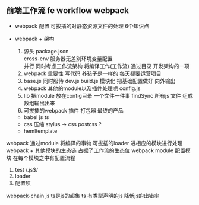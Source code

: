 ## 前端工作流   fe workflow   webpack

- webpack 配置  可拔插的对静态资源文件的处理
  6个知识点

- webpack  + 架构
  1. 源头 package.json   
    cross-env  服务器无差别环境变量配置  
    并行 同时考虑工作流架构
    将编译工作(工作流) 通过目录 开发架构的一项
  2. webpack 重要性
    写代码  养孩子是一样的  每天都要运营项目
  3. base.js  同时服侍 dev.js  build.js
    模块化  把基础配置做好  向外输出
  4. webpack 其他的module以及插件处理呢
    config.js
  5. lib 把module 放在config目录  一个文件一件事
    findSync  所有js 文件 组成数组输出出来
  6. 可拔插的webpack  插件
    打包器 最终的产品
    - babel
      js  ts  
    - css 压缩 stylus -> css
      postcss ?
    - hemltemplate



webpack  通过module  将编译的事物  可拔插的loader 进相应的模块进行处理
webpack  +  其他模块的生态链   占据了工作流的生态位
webpack  module  配置模块
在每个模块之中有配置流程
1. test    /\.js$/
2. loader
3. 配置项

webpack-chain  js
ts是js的超集    ts  有类型声明的js  降低js的出错率